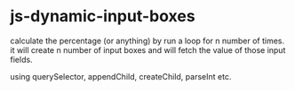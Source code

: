 # js-dynamic-input-boxes
calculate the percentage (or anything) by run a loop for n number of times.
it will create n number of input boxes and will fetch the value of those input fields. 

using querySelector, appendChild, createChild,  parseInt etc. 
